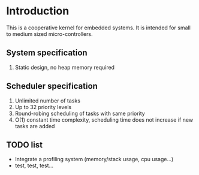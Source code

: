 
# Introduction 

This is a cooperative kernel for embedded systems. It is intended for small to
medium sized micro-controllers.

## System specification
1. Static design, no heap memory required

## Scheduler specification
1. Unlimited number of tasks
2. Up to 32 priority levels
3. Round-robing scheduling of tasks with same priority
4. O(1) constant time complexity, scheduling time does not increase if new tasks 
    are added

## TODO list

- Integrate a profiling system (memory/stack usage, cpu usage...)
- test, test, test...


